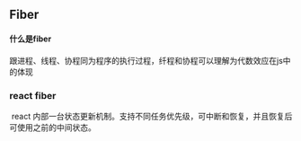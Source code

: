 ## Fiber

#### 什么是fiber

​	跟进程、线程、协程同为程序的执行过程，纤程和协程可以理解为代数效应在js中的体现

### react fiber

​	react 内部一台状态更新机制。支持不同任务优先级，可中断和恢复，并且恢复后可使用之前的中间状态。

